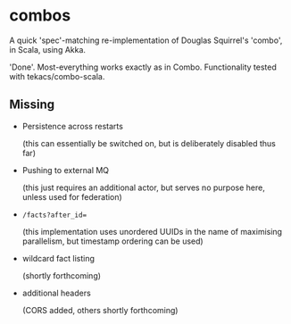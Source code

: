 # combos

A quick 'spec'-matching re-implementation of Douglas Squirrel's 'combo', in Scala, using Akka.

'Done'. Most-everything works exactly as in Combo. Functionality tested with tekacs/combo-scala.

## Missing

* Persistence across restarts

  (this can essentially be switched on, but is deliberately disabled thus far)
* Pushing to external MQ

  (this just requires an additional actor, but serves no purpose here, unless used for federation)
* `/facts?after_id=`

  (this implementation uses unordered UUIDs in the name of maximising parallelism, but timestamp ordering can be used)
* wildcard fact listing

  (shortly forthcoming)
* additional headers

  (CORS added, others shortly forthcoming)
